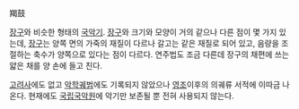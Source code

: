羯鼓  

[장구](%EC%9E%A5%EA%B5%AC.md)와 비슷한 형태의
[국악기](%EA%B5%AD%EC%95%85%EA%B8%B0.md). [장구](%EC%9E%A5%EA%B5%AC.md)와 크기와
모양이 거의 같으나 다른 점이 몇 가지 있는데, [장구](%EC%9E%A5%EA%B5%AC.md)는 양쪽 면의 가죽의 재질이 다르나
갈고는 같은 재질로 되어 있고, 음량을 조절하는 축수가 양쪽으로 있다는 점이 다르다. 연주법도 조금 다른데 장구의 채편에 쓰는 얇은 채를 양
손에 들고 친다.

[고려사](%EA%B3%A0%EB%A0%A4%EC%82%AC.md)에도 없고
[악학궤범](%EC%95%85%ED%95%99%EA%B6%A4%EB%B2%94.md)에도 기록되지 않았으나
[영조](%EC%98%81%EC%A1%B0.md)이후의 의궤류 서적에 이따금 나온다. 현재에도
[국립국악원](%EA%B5%AD%EB%A6%BD%EA%B5%AD%EC%95%85%EC%9B%90.md)에 악기만 보존될 뿐 전혀
사용되지 않는다.

